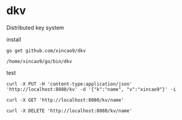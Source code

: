 # dkv
Distributed key system

install

```
go get github.com/xincao9/dkv

/home/xincao9/go/bin/dkv
```

test

```
curl -X PUT -H 'content-type:application/json' 'http://localhost:8080/kv' -d '{"k":"name", "v":"xincao9"}' -i

curl -X GET 'http://localhost:8080/kv/name'

curl -X DELETE 'http://localhost:8080/kv/name'
```